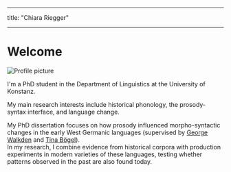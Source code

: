 
---
title: "Chiara Riegger"

---

# Welcome

<img src="/mywebsite/images/profile.jpg" alt="Profile picture" class="profile-image" />



I'm a PhD student in the Department of Linguistics at the University of Konstanz.  

My main research interests include historical phonology, the prosody-syntax interface, and language change.

My PhD dissertation focuses on how prosody influenced morpho-syntactic changes in the early West Germanic languages (supervised by [George Walkden](http://walkden.space) and [Tina Bögel](https://ling.sprachwiss.uni-konstanz.de/pages/home/boegel/)).  
  In my research, I combine evidence from historical corpora with production experiments in modern varieties of these languages, testing whether patterns observed in the past are also found today.
